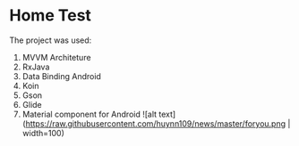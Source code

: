 # Home Test
The project was used:
1. MVVM Architeture
2. RxJava
3. Data Binding Android
4. Koin
5. Gson
6. Glide
7. Material component for Android
![alt text](https://raw.githubusercontent.com/huynn109/news/master/foryou.png  | width=100)
